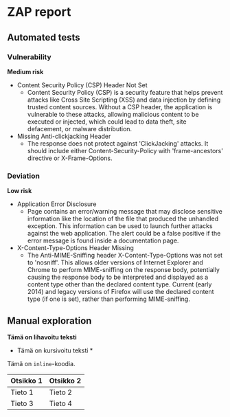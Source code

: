 # ZAP report

## Automated tests

### Vulnerability

**Medium risk**
- Content Security Policy (CSP) Header Not Set
    * Content Security Policy (CSP) is a security feature that helps prevent attacks like Cross Site Scripting (XSS) and data injection by     defining trusted content sources. Without a CSP header, the application is vulnerable to these attacks, allowing malicious content to be executed or injected, which could lead to data theft, site defacement, or malware distribution.
- Missing Anti-clickjacking Header
    * The response does not protect against 'ClickJacking' attacks. It should include either Content-Security-Policy with 'frame-ancestors' directive or X-Frame-Options.

### Deviation

**Low risk**
- Application Error Disclosure
    * Page contains an error/warning message that may disclose sensitive information like the location of the file that produced the unhandled exception. This information can be used to launch further attacks against the web application. The alert could be a false positive if the error message is found inside a documentation page.
- X-Content-Type-Options Header Missing
    * The Anti-MIME-Sniffing header X-Content-Type-Options was not set to 'nosniff'. This allows older versions of Internet Explorer and Chrome to perform MIME-sniffing on the response body, potentially causing the response body to be interpreted and displayed as a content type other than the declared content type. Current (early 2014) and legacy versions of Firefox will use the declared content type (if one is set), rather than performing MIME-sniffing.


## Manual exploration






**Tämä on lihavoitu teksti**
* Tämä on kursivoitu teksti *

Tämä on `inline`-koodia.

| Otsikko 1 | Otsikko 2 |
|-----------|-----------|
| Tieto 1   | Tieto 2   |
| Tieto 3   | Tieto 4   |
